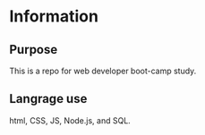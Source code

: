 # Information

## Purpose
This is a repo for web developer boot-camp study.

## Langrage use
html, CSS, JS, Node.js, and SQL.

